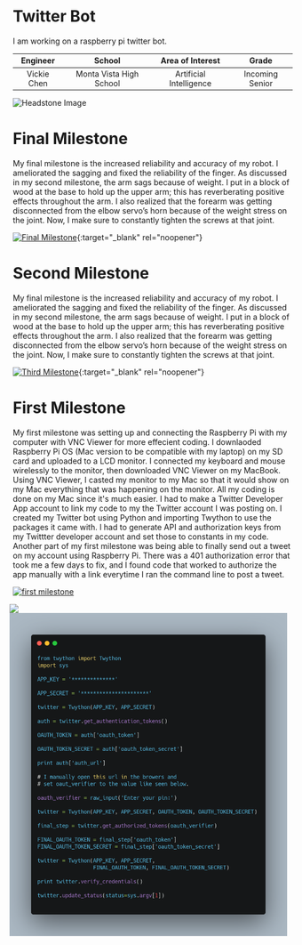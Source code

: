 ﻿# Twitter Bot
I am working on a raspberry pi twitter bot.

| **Engineer** | **School** | **Area of Interest** | **Grade** |
|:--:|:--:|:--:|:--:|
| Vickie Chen | Monta Vista High School | Artificial Intelligence | Incoming Senior

![Headstone Image](https://bluestampengineering.com/wp-content/uploads/2016/05/improve.jpg)
  
# Final Milestone
My final milestone is the increased reliability and accuracy of my robot. I ameliorated the sagging and fixed the reliability of the finger. As discussed in my second milestone, the arm sags because of weight. I put in a block of wood at the base to hold up the upper arm; this has reverberating positive effects throughout the arm. I also realized that the forearm was getting disconnected from the elbow servo’s horn because of the weight stress on the joint. Now, I make sure to constantly tighten the screws at that joint. 

[![Final Milestone](https://res.cloudinary.com/marcomontalbano/image/upload/v1612573869/video_to_markdown/images/youtube--F7M7imOVGug-c05b58ac6eb4c4700831b2b3070cd403.jpg )](https://www.youtube.com/watch?v=F7M7imOVGug&feature=emb_logo "Final Milestone"){:target="_blank" rel="noopener"}

# Second Milestone
My final milestone is the increased reliability and accuracy of my robot. I ameliorated the sagging and fixed the reliability of the finger. As discussed in my second milestone, the arm sags because of weight. I put in a block of wood at the base to hold up the upper arm; this has reverberating positive effects throughout the arm. I also realized that the forearm was getting disconnected from the elbow servo’s horn because of the weight stress on the joint. Now, I make sure to constantly tighten the screws at that joint.

[![Third Milestone](https://res.cloudinary.com/marcomontalbano/image/upload/v1612574014/video_to_markdown/images/youtube--y3VAmNlER5Y-c05b58ac6eb4c4700831b2b3070cd403.jpg)](https://www.youtube.com/watch?v=y3VAmNlER5Y&feature=emb_logo "Second Milestone"){:target="_blank" rel="noopener"}
# First Milestone
  

My first milestone was setting up and connecting the Raspberry Pi with my computer with VNC Viewer for more effecient coding. I downlaoded Raspberry Pi OS (Mac version to be compatible with my laptop) on my SD card and uploaded to a LCD monitor. I connected my keyboard and mouse wirelessly to the monitor, then downloaded VNC Viewer on my MacBook. Using VNC Viewer, I casted my monitor to my Mac so that it would show on my Mac everything that was happening on the monitor. All my coding is done on my Mac since it's much easier. I had to make a Twitter Developer App account to link my code to my the Twitter account I was posting on. I created my Twitter bot using Python and importing Twython to use the packages it came with. I had to generate API and authorization keys from my Twittter developer account and set those to constants in my code. Another part of my first milestone was being able to finally send out a tweet on my account using Raspberry Pi. There was a 401 authorization error that took me a few days to fix, and I found code that worked to authorize the app manually with a link everytime I ran the command line to post a tweet. 

[![first milestone](https://res.cloudinary.com/marcomontalbano/image/upload/v1627933036/video_to_markdown/images/youtube--dtM57HFt8QI-c05b58ac6eb4c4700831b2b3070cd403.jpg)](https://www.youtube.com/watch?v=dtM57HFt8QI "first milestone")

<img src="images/pi setup.png" width=500 align=center style="float:right; padding-right:10px">

<img src="images/twitterbot.png" width=500 align=center style="float:right; padding-right:10px">

